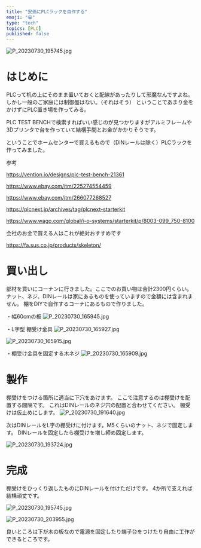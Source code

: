 ```yaml
---
title: "安価にPLCラックを自作する"
emoji: "😀"
type: "tech"
topics: [PLC]
published: false
---
```

![P_20230730_195745.jpg](https://qiita-image-store.s3.ap-northeast-1.amazonaws.com/0/2146151/5e7e5071-055c-c2f6-7919-847a65090458.jpeg)
# はじめに

PLCって机の上にそのまま置いておくと配線があったりして邪魔なんですよね。
しかし一般のご家庭には制御盤はない。（それはそう）
ということであまり金をかけずにPLC置き場を作ってみる。

PLC TEST BENCHで検索すればいい感じのが見つかりますがアルミフレームや3Dプリンタで台を作っていて結構手間とお金がかかりそうです。

ということでホームセンターで買えるもので（DINレールは除く）PLCラックを作ってみました。

参考

https://vention.io/designs/plc-test-bench-21361

https://www.ebay.com/itm/225274554459

https://www.ebay.com/itm/266077268527

https://plcnext.jp/archives/tag/plcnext-starterkit

https://www.wago.com/global/i-o-systems/starterkit/p/8003-099_750-8100

会社のお金で買える人はこれが絶対おすすめです

https://fa.sus.co.jp/products/skeleton/

# 買い出し

部材を買いにコーナンに行きました。ここでのお買い物は合計2300円くらい。
ナット、ネジ、DINレールは家にあるものを使っていますので金額には含まれません。
棚をDIYで自作するコーナにあるもので作りました。

・幅60cmの板
![P_20230730_165945.jpg](https://qiita-image-store.s3.ap-northeast-1.amazonaws.com/0/2146151/1ea54654-0877-a43b-85fe-2add47e432e5.jpeg)

・L字型 棚受け金具
![P_20230730_165927.jpg](https://qiita-image-store.s3.ap-northeast-1.amazonaws.com/0/2146151/7b4f3819-9563-0bce-6960-c5d27c67e457.jpeg)

![P_20230730_165915.jpg](https://qiita-image-store.s3.ap-northeast-1.amazonaws.com/0/2146151/f83d8cfb-9afb-56cd-cd06-967355d33d5b.jpeg)

・棚受け金具を固定する木ネジ
![P_20230730_165909.jpg](https://qiita-image-store.s3.ap-northeast-1.amazonaws.com/0/2146151/3aa647ef-a1da-dcac-ca93-6a82b01b4c90.jpeg)


# 製作

棚受けをつける箇所に適当に下穴をあけます。
ここで注意するのは棚受けを配置する間隔です。
これはDINレールのネジ穴の配置と合わせてください。
棚受けは仮止めにします。
![P_20230730_191640.jpg](https://qiita-image-store.s3.ap-northeast-1.amazonaws.com/0/2146151/db740ffe-4c81-1cf8-e200-a3dedceb8799.jpeg)

次はDINレールをL字の棚受けに付けます。M5くらいのナット、ネジで固定します。
DINレールを固定したら棚受けを増し締め固定します。

![P_20230730_193724.jpg](https://qiita-image-store.s3.ap-northeast-1.amazonaws.com/0/2146151/3ee80a31-0898-8887-ccab-55d2523c243f.jpeg)

# 完成
棚受けをひっくり返したものにDINレールを付けただけです。
4か所で支えれば結構頑丈です。

![P_20230730_195745.jpg](https://qiita-image-store.s3.ap-northeast-1.amazonaws.com/0/2146151/5e7e5071-055c-c2f6-7919-847a65090458.jpeg)

![P_20230730_203955.jpg](https://qiita-image-store.s3.ap-northeast-1.amazonaws.com/0/2146151/f4d178ad-a52a-c3d7-b763-9045f8441fb3.jpeg)

良いところは下が木の板なので電源を固定したり端子台をつけたり自由に工作ができるところです。









